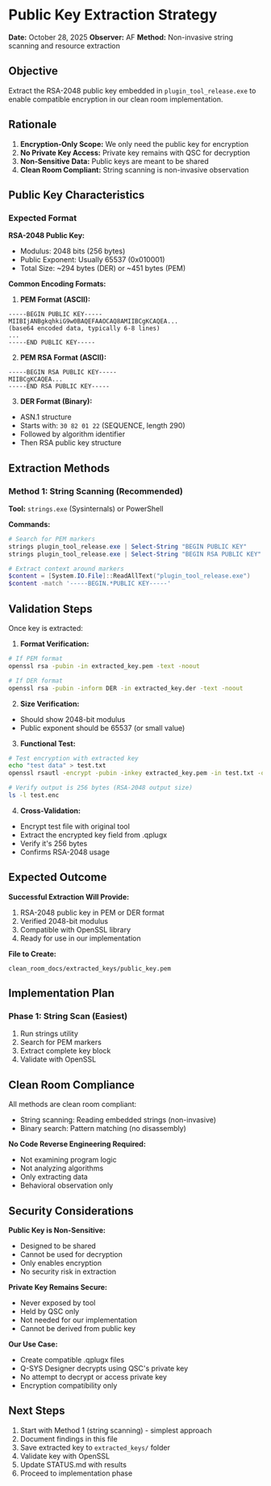 # Public Key Extraction Strategy

**Date:** October 28, 2025
**Observer:** AF
**Method:** Non-invasive string scanning and resource extraction

## Objective

Extract the RSA-2048 public key embedded in `plugin_tool_release.exe` to enable compatible encryption in our clean room implementation.

## Rationale

1. **Encryption-Only Scope:** We only need the public key for encryption
2. **No Private Key Access:** Private key remains with QSC for decryption
3. **Non-Sensitive Data:** Public keys are meant to be shared
4. **Clean Room Compliant:** String scanning is non-invasive observation

## Public Key Characteristics

### Expected Format

**RSA-2048 Public Key:**
- Modulus: 2048 bits (256 bytes)
- Public Exponent: Usually 65537 (0x010001)
- Total Size: ~294 bytes (DER) or ~451 bytes (PEM)

**Common Encoding Formats:**

1. **PEM Format (ASCII):**
```text
-----BEGIN PUBLIC KEY-----
MIIBIjANBgkqhkiG9w0BAQEFAAOCAQ8AMIIBCgKCAQEA...
(base64 encoded data, typically 6-8 lines)
...
-----END PUBLIC KEY-----
```

2. **PEM RSA Format (ASCII):**
```text
-----BEGIN RSA PUBLIC KEY-----
MIIBCgKCAQEA...
-----END RSA PUBLIC KEY-----
```

3. **DER Format (Binary):**
- ASN.1 structure
- Starts with: `30 82 01 22` (SEQUENCE, length 290)
- Followed by algorithm identifier
- Then RSA public key structure

## Extraction Methods

### Method 1: String Scanning (Recommended)

**Tool:** `strings.exe` (Sysinternals) or PowerShell

**Commands:**
```powershell
# Search for PEM markers
strings plugin_tool_release.exe | Select-String "BEGIN PUBLIC KEY"
strings plugin_tool_release.exe | Select-String "BEGIN RSA PUBLIC KEY"

# Extract context around markers
$content = [System.IO.File]::ReadAllText("plugin_tool_release.exe")
$content -match '-----BEGIN.*PUBLIC KEY-----'

```

## Validation Steps

Once key is extracted:

1. **Format Verification:**
```bash
# If PEM format
openssl rsa -pubin -in extracted_key.pem -text -noout

# If DER format
openssl rsa -pubin -inform DER -in extracted_key.der -text -noout
```

2. **Size Verification:**
- Should show 2048-bit modulus
- Public exponent should be 65537 (or small value)

3. **Functional Test:**
```bash
# Test encryption with extracted key
echo "test data" > test.txt
openssl rsautl -encrypt -pubin -inkey extracted_key.pem -in test.txt -out test.enc

# Verify output is 256 bytes (RSA-2048 output size)
ls -l test.enc
```

4. **Cross-Validation:**
- Encrypt test file with original tool
- Extract the encrypted key field from .qplugx
- Verify it's 256 bytes
- Confirms RSA-2048 usage

## Expected Outcome

**Successful Extraction Will Provide:**
1. RSA-2048 public key in PEM or DER format
2. Verified 2048-bit modulus
3. Compatible with OpenSSL library
4. Ready for use in our implementation

**File to Create:**
```
clean_room_docs/extracted_keys/public_key.pem
```

## Implementation Plan

### Phase 1: String Scan (Easiest)
1. Run strings utility
2. Search for PEM markers
3. Extract complete key block
4. Validate with OpenSSL

## Clean Room Compliance

All methods are clean room compliant:
- String scanning: Reading embedded strings (non-invasive)
- Binary search: Pattern matching (no disassembly)

**No Code Reverse Engineering Required:**
- Not examining program logic
- Not analyzing algorithms
- Only extracting data
- Behavioral observation only

## Security Considerations

**Public Key is Non-Sensitive:**
- Designed to be shared
- Cannot be used for decryption
- Only enables encryption
- No security risk in extraction

**Private Key Remains Secure:**
- Never exposed by tool
- Held by QSC only
- Not needed for our implementation
- Cannot be derived from public key

**Our Use Case:**
- Create compatible .qplugx files
- Q-SYS Designer decrypts using QSC's private key
- No attempt to decrypt or access private key
- Encryption compatibility only

## Next Steps

1. Start with Method 1 (string scanning) - simplest approach
2. Document findings in this file
3. Save extracted key to `extracted_keys/` folder
4. Validate key with OpenSSL
5. Update STATUS.md with results
6. Proceed to implementation phase
